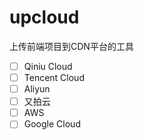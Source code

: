 # upcloud

上传前端项目到CDN平台的工具


- [ ] Qiniu Cloud
- [ ] Tencent Cloud
- [ ] Aliyun
- [ ] 又拍云
- [ ] AWS
- [ ] Google Cloud